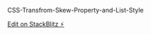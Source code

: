 
CSS-Transfrom-Skew-Property-and-List-Style 

[Edit on StackBlitz ⚡️](https://stackblitz.com/edit/web-platform-hfpjfa)
